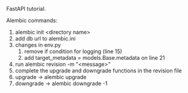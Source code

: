 FastAPI tutorial.

Alembic commands:
1. alembic init \<directory name\>
2. add db url to alembic.ini
3. changes in env.py
   1. remove if condition for logging (line 15)
   2. add target_metadata = models.Base.metadata on line 21
4. run alembic revision -m "\<message\>"
5. complete the upgrade and downgrade functions in the revision file
6. upgrade -> alembic upgrade <revision id>
7. downgrade -> alembic downgrade -1
